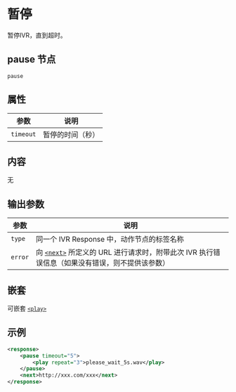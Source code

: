 # 暂停
<!-- toc -->

暂停IVR，直到超时。

## pause 节点
```
pause
```

## 属性
参数            | 说明                   
--------------- | -----------------------
`timeout`       | 暂停的时间（秒）

## 内容
无

## 输出参数
参数            | 说明                   
--------------- | -----------------------
`type`          | 同一个 IVR Response 中，动作节点的标签名称
`error`         | 向 [`<next>`](./next.md) 所定义的 URL 进行请求时，附带此次 IVR 执行错误信息（如果没有错误，则不提供该参数）

## 嵌套
可嵌套 [`<play>`](./play.md)

## 示例

```xml
<response>
    <pause timeout="5">
        <play repeat="3">please_wait_5s.wav</play>
    </pause>
    <next>http://xxx.com/xxx</next>
</response>
```    

